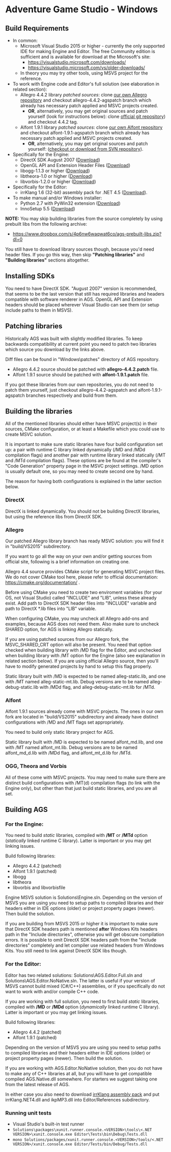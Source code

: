 # Adventure Game Studio - Windows

## Build Requirements

* In common:
  * Microsoft Visual Studio 2015 or higher - currently the only supported IDE for making Engine and Editor. The free Community edition is sufficient and is available for download at the Microsoft's site:
    * https://visualstudio.microsoft.com/downloads/
    * https://visualstudio.microsoft.com/vs/older-downloads/
  * In theory you may try other tools, using MSVS project for the reference.
* To work with Engine code and Editor's full solution (see elaboration in related section):
  * Allegro 4.4.2 library *patched sources*: clone [our own Allegro repository](https://github.com/adventuregamestudio/lib-allegro.git) and checkout allegro-4.4.2-agspatch branch which already has necessary patch applied and MSVC projects created.
    * **OR**, alternatively, you may get original sources and patch yourself (look for instructions below): clone [official git repository](https://github.com/liballeg/allegro5)) and checkout 4.4.2 tag.
  * Alfont 1.9.1 library *patched sources*: clone [our own Alfont repository](https://github.com/adventuregamestudio/lib-alfont) and checkout alfont-1.9.1-agspatch branch which already has necessary patch applied and MSVC projects created.
    * **OR**, alternatively, you may get original sources and patch yourself: ([checkout or download from SVN repository](https://sourceforge.net/p/alfont/code/HEAD/tree/trunk/)).
* Specifically for the Engine:
  * DirectX SDK August 2007 ([Download](https://www.microsoft.com/en-us/download/details.aspx?id=13287))
  * OpenGL API and Extension Header Files ([Download](https://www.opengl.org/registry/#headers))
  * libogg-1.1.3 or higher ([Download](https://www.xiph.org/downloads/))
  * libtheora-1.0 or higher ([Download](https://www.xiph.org/downloads/))
  * libvorbis-1.2.0 or higher ([Download](https://www.xiph.org/downloads/))
* Specifically for the Editor:
  * irrKlang 1.6 (32-bit) assembly pack for .NET 4.5 ([Download](https://www.ambiera.com/irrklang/downloads.html)).
* To make manual and/or Windows installer:
  * Python 2.7 with PyWin32 extension ([Download](http://www.activestate.com/activepython/downloads))
  * InnoSetup 5.5 ([Download](http://www.jrsoftware.org/isdl.php))


**NOTE:** You may skip building libraries from the source completely by using prebuilt libs from the following archive:
  * https://www.dropbox.com/s/4p6nw6waqwat6co/ags-prebuilt-libs.zip?dl=0

You still have to download library sources though, because you'd need header files.
If you go this way, then skip **"Patching libraries"** and **"Building libraries"** sections altogether.


## Installing SDKs

You need to have DirectX SDK. "August 2007" version is recommended, that seems to be the last version that still has required libraries and headers compatible with software renderer in AGS.
OpenGL API and Extension headers should be placed wherever Visual Studio can see them (or setup include paths to them in MSVS).

## Patching libraries

Historically AGS was built with slightly modified libraries. To keep backwards compatibility at current point you need to patch two libraries which source you download by the links above.

Diff files can be found in "Windows\patches" directory of AGS repository.

* Allegro 4.4.2 source should be patched with **allegro-4.4.2.patch** file.
* Alfont 1.9.1 source should be patched with **alfont-1.9.1.patch** file.

If you got these libraries from our own repositories, you do not need to patch them yourself, just checkout allegro-4.4.2-agspatch and alfont-1.9.1-agspatch branches respectively and build from them.


## Building the libraries

All of the mentioned libraries should either have MSVC project(s) in their sources, CMake configuration, or at least a Makefile which you could use to create MSVC solution.

It is important to make sure static libraries have four build configuration set up: a pair with runtime C library linked dynamically (/MD and /MDd compilation flags) and another pair with runtime library linked statically (/MT and /MTd compilation flags). These options are be found at the compiler's "Code Generation" property page in the MSVC project settings.
/MD option is usually default one, so you may need to create second one by hand.

The reason for having both configurations is explained in the latter section below.

### DirectX

DirectX is linked dynamically. You should not be building DirectX libraries, but using the reference libs from DirectX SDK.

### Allegro

Our patched Allegro library branch has ready MSVC solution: you will find it in "build/VS2015" subdirectory.

If you want to go all the way on your own and/or getting sources from official site, following is a brief information on creating one.

Allegro 4.4 source provides CMake script for generating MSVC project files. We do not cover CMake tool here, please refer to official documentation: https://cmake.org/documentation/ .

Before using CMake you need to create two enviroment variables (for your OS, not Visual Studio) called "INCLUDE" and "LIB", unless these already exist. Add path to DirectX SDK header files into "INCLUDE" variable and path to DirectX *.lib files into "LIB" variable.

When configuring CMake, you may uncheck all Allegro add-ons and examples, because AGS does not need them.
Also make sure to uncheck SHARED option, for AGS is linking Allegro statically.

If you are using patched sources from our Allegro fork, the MSVC_SHARED_CRT option will also be present. You need that option checked when building library with /MD flag for the Editor, and unchecked when building library with /MT option for the Engine (also see explanation in related section below). If you are using official Allegro source, then you'll have to modify generated projects by hand to setup this flag properly.

Static library built with /MD is expected to be named alleg-static.lib, and one with /MT named alleg-static-mt.lib. Debug versions are to be named alleg-debug-static.lib with /MDd flag, and alleg-debug-static-mt.lib for /MTd.

### Alfont

Alfont 1.9.1 sources already come with MSVC projects. The ones in our own fork are located in "build/VS2015" subdirectory and already have distinct configurations with /MD and /MT flags set appropriately.

You need to build only static library project for AGS.

Static library built with /MD is expected to be named alfont_md.lib, and one with /MT named alfont_mt.lib. Debug versions are to be named alfont_md_d.lib with /MDd flag, and alfont_mt_d.lib for /MTd.

### OGG, Theora and Vorbis

All of these come with MSVC projects. You may need to make sure there are distinct build configurations with /MT(d) compilation flags (to link with the Engine only), but other than that just build static libraries, and you are all set.


## Building AGS

### For the Engine:

You need to build *static* libraries, compiled with **/MT** or **/MTd** option (*statically* linked runtime C library). Latter is important or you may get linking issues.

Build following libraries:
* Allegro 4.4.2 (patched)
* Alfont 1.9.1 (patched)
* libogg
* libtheora
* libvorbis and libvorbisfile

Engine MSVS solution is Solutions\Engine.sln.
Depending on the version of MSVS you are using you need to setup paths to compiled libraries and their headers either in IDE options (older) or project property pages (newer). Then build the solution.

If you are building from MSVS 2015 or higher it is important to make sure that DirectX SDK headers path is mentioned **after** Windows Kits headers path in the "Include directories", otherwise you will get obscure compilation errors. It is possible to omit DirectX SDK headers path from the "Include directories" completely and let compiler use related headers from Windows Kits. You still need to link against DirectX SDK libs though.

### For the Editor:

Editor has two related solutions: Solutions\AGS.Editor.Full.sln and Solutions\AGS.Editor.NoNative.sln. The latter is useful if your version of MSVS cannot build mixed (C#/C++) assemblies, or if you specifically do not want to work with and/or compile C++ code.

If you are working with full solution, you need to first build *static* libraries, compiled with **/MD** or **/MDd** option (*dynamically* linked runtime C library). Latter is important or you may get linking issues.

Build following libraries:
* Allegro 4.4.2 (patched)
* Alfont 1.9.1 (patched)

Depending on the version of MSVS you are using you need to setup paths to compiled libraries and their headers either in IDE options (older) or project property pages (newer). Then build the solution.

If you are working with AGS.Editor.NoNative solution, then you do not have to make any of C++ libraries at all, but you will have to get compatible compiled AGS.Native.dll somewhere. For starters we suggest taking one from the latest release of AGS.

In either case you also need to download [irrKlang assembly pack](https://www.ambiera.com/irrklang/downloads.html) and put irrKlang.NET4.dll and ikpMP3.dll into Editor/References subdirectory.

### Running unit tests
- Visual Studio's built-in test runner
- `Solutions\packages\xunit.runner.console.<VERSION>\tools\<.NET VERSION>\xunit.console.exe Editor\Tests\bin\Debug\Tests.dll`
- `mono Solutions/packages/xunit.runner.console.<VERSION>/tools/<.NET VERSION>/xunit.console.exe Editor/Tests/bin/Debug/Tests.dll`
